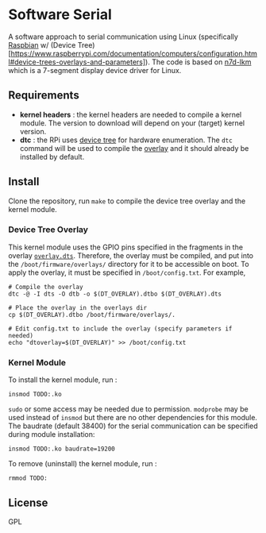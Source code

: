 # Software Serial

A software approach to serial communication using Linux (specifically [Raspbian](https://www.raspberrypi.com/software/) w/ (Device Tree)[https://www.raspberrypi.com/documentation/computers/configuration.html#device-trees-overlays-and-parameters]).
The code is based on [n7d-lkm](https://github.com/thinkty/n7d-lkm) which is a 7-segment display device driver for Linux.

## Requirements
- **kernel headers** : the kernel headers are needed to compile a kernel module. The version to download will depend on your (target) kernel version.
- **dtc** : the RPi uses [device tree](https://www.kernel.org/doc/Documentation/devicetree/usage-model.txt) for hardware enumeration. The `dtc` command will be used to compile the [overlay](https://www.raspberrypi.com/documentation/computers/configuration.html#part2) and it should already be installed by default.

## Install
Clone the repository, run `make` to compile the device tree overlay and the kernel module.

### Device Tree Overlay
This kernel module uses the GPIO pins specified in the fragments in the overlay [`overlay.dts`](https://github.com/thinkty/software-serial/blob/main/overlay.dts).
Therefore, the overlay must be compiled, and put into the `/boot/firmware/overlays/` directory for it to be accessible on boot.
To apply the overlay, it must be specified in `/boot/config.txt`.
For example,
```
# Compile the overlay
dtc -@ -I dts -O dtb -o $(DT_OVERLAY).dtbo $(DT_OVERLAY).dts

# Place the overlay in the overlays dir
cp $(DT_OVERLAY).dtbo /boot/firmware/overlays/.

# Edit config.txt to include the overlay (specify parameters if needed)
echo "dtoverlay=$(DT_OVERLAY)" >> /boot/config.txt
```

### Kernel Module
To install the kernel module, run :
```
insmod TODO:.ko
```

`sudo` or some access may be needed due to permission.
`modprobe` may be used instead of `insmod` but there are no other dependencies for this module.
The baudrate (default 38400) for the serial communication can be specified during module installation:
```
insmod TODO:.ko baudrate=19200
```

To remove (uninstall) the kernel module, run :
```
rmmod TODO:
```

## License
GPL
